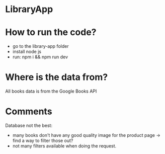 # LibraryApp

# How to run the code?

- go to the library-app folder
- install node js
- run: npm i && npm run dev

# Where is the data from?

All books data is from the Google Books API

# Comments

Database not the best:

- many books don't have any good quality image for the product page -> find a way to filter those out?
- not many filters available when doing the request.
